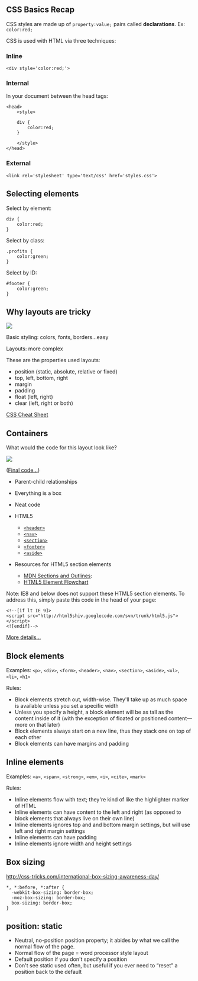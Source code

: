 ## CSS Basics Recap
CSS styles are made up of `property:value;` pairs called **declarations**. Ex: `color:red;`

CSS is used with HTML via three techniques:

### Inline

	<div style='color:red;'>

### Internal 
In your document between the head tags: 

	<head>
		<style>
		
		div { 
			color:red;
		}
		
		</style>
	</head>

### External

	<link rel='stylesheet' type='text/css' href='styles.css'>

## Selecting elements

Select by element:

	div { 
		color:red;
	}
	
Select by class:

	.profits { 
		color:green;
	}
	
Select by ID:

	#footer {
		color:green;
	}



	
## Why layouts are tricky

<img src='http://making-the-internet.s3.amazonaws.com/css-layouts-sketch.png'>

Basic styling: colors, fonts, borders...easy

Layouts: more complex

These are the properties used layouts:

* position (static, absolute, relative or fixed)
* top, left, bottom, right
* margin
* padding
* float (left, right)
* clear (left, right or both)

[CSS Cheat Sheet](http://thewc.co.s3.amazonaws.com/challenges/css-layouts-cheat-sheet.pdf)


## Containers

What would the code for this layout look like?

<img src='http://thewc.co.s3.amazonaws.com/challenges/css-layouts-wireframe.png'>

([Final code...](http://gist.github.com/susanBuck/6315301/raw/531b9055083d2a3ae177cc1fe97c55ba0ba31718/containers-and-nesting-elements-example.html))


* Parent-child relationships
* Everything is a box
* Neat code
* HTML5 

	* [`<header>`](http://developer.mozilla.org/en-US/docs/Web/HTML/Element/header)
	* [`<nav>`](http://developer.mozilla.org/en-US/docs/Web/HTML/Element/nav)
	* [`<section>`](http://developer.mozilla.org/en-US/docs/Web/HTML/Element/section)
	* [`<footer>`](http://developer.mozilla.org/en-US/docs/Web/HTML/Element/footer)
	* [`<aside>`](http://developer.mozilla.org/en-US/docs/Web/HTML/Element/aside)

* Resources for HTML5 section elements
	* [MDN Sections and Outlines](http://developer.mozilla.org/en-US/docs/Web/HTML/Sections_and_Outlines_of_an_HTML5_document?redirectlocale=en-US&redirectslug=HTML%2FSections_and_Outlines_of_an_HTML5_document): 
	* [HTML5 Element Flowchart](http://html5doctor.com/downloads/h5d-sectioning-flowchart.pdf)

Note: IE8 and below does not support these HTML5 section elements. To address this, simply paste this code in the head of your page:

	<!--[if lt IE 9]>
	<script src="http://html5shiv.googlecode.com/svn/trunk/html5.js"></script>
	<![endif]-->

[More details...](http://net.tutsplus.com/tutorials/html-css-techniques/html5-and-css3-without-guilt/)




## Block elements

Examples:
`<p>`, `<div>`, `<form>`, `<header>`, `<nav>`, `<section>`, `<aside>`, `<ul>`, `<li>`, `<h1>`

Rules:

* Block elements stretch out, width-wise. They'll take up as much space is available unless you set a specific width
* Unless you specify a height, a block element will be as tall as the content inside of it (with the exception of floated or positioned content&mdash; more on that later)
* Block elements always start on a new line, thus they stack one on top of each other
* Block elements can have margins and padding




## Inline elements

Examples:
`<a>`, `<span>`, `<strong>`, `<em>`, `<i>`, `<cite>`, `<mark>`

Rules:

* Inline elements flow with text; they're kind of like the highlighter marker of HTML
* Inline elements can have content to the left and right (as opposed to block elements that always live on their own line)
* Inline elements ignores top and and bottom margin settings, but will use left and right margin settings
* Inline elements can have padding
* Inline elements ignore width and height settings



## Box sizing

<http://css-tricks.com/international-box-sizing-awareness-day/>

	*, *:before, *:after {
	  -webkit-box-sizing: border-box; 
	  -moz-box-sizing: border-box; 
	  box-sizing: border-box;
	}


## position: static

* Neutral, no-position position property; it abides by what we call the normal flow of the page.
* Normal flow of the page = word processor style layout
* Default position if you don't specify a position
* Don't see static used often, but useful if you ever need to &ldquo;reset&rdquo; a position back to the default

